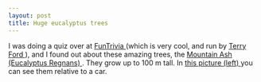 ```yaml
---
layout: post
title: Huge eucalyptus trees 
---
```

<p>I was doing a quiz over at <a href="http://www.funtrivia.com/">FunTrivia </a>(which is very cool, and run by <a href="http://www.funtrivia.com/terry/index.cfm?action=who">Terry Ford </a>), and I found out about these amazing trees, the <a href="http://www.utas.edu.au/docs/plant_science/field_botany/species/dicots/myrtasp/eucaregn.html">Mountain Ash (Eucalyptus Regnans) </a>. They grow up to 100 m tall. In <a href="http://thegreenman.net.au/mt/archives/000598.html">this picture (left) </a>you can see them relative to a car. </p>
